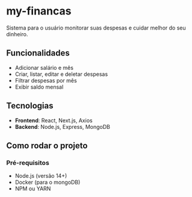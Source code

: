 # my-financas

Sistema para o usuário monitorar suas despesas e cuidar melhor do seu dinheiro.

## Funcionalidades

- Adicionar salário e mês
- Criar, listar, editar e deletar despesas
- Filtrar despesas por mês
- Exibir saldo mensal 

## Tecnologias 

- **Frontend**: React, Next.js, Axios
- **Backend**: Node.js, Express, MongoDB

## Como rodar o projeto
### Pré-requisitos

- Node.js (versão 14+)
- Docker (para o mongoDB)
- NPM ou YARN
